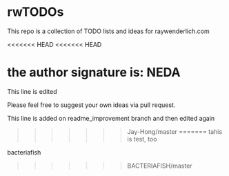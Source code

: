 # rwTODOs

This repo is a collection of TODO lists and ideas for raywenderlich.com

<<<<<<< HEAD
<<<<<<< HEAD

the author signature is: NEDA
=======
This line is edited

Please feel free to suggest your own ideas via pull request.

This line is added on readme_improvement branch and then edited again
>>>>>>> Jay-Hong/master
=======
tahis is test, too

bacteriafish
>>>>>>> BACTERIAFISH/master
